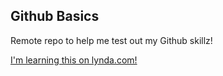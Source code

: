 Github Basics
-------------

Remote repo to help me test out my Github skillz!

[I'm learning this on lynda.com!](http://www.lynda.com)
